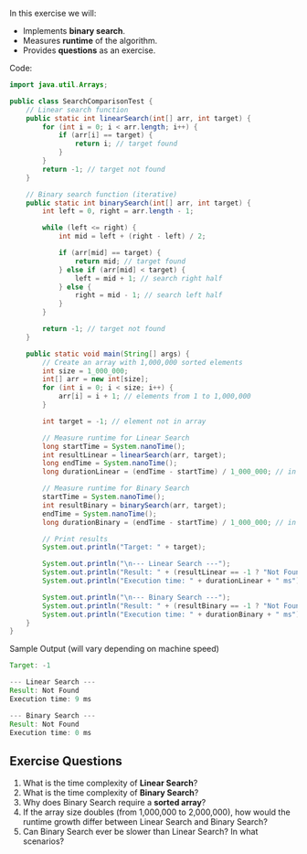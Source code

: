 In this exercise we will:

* Implements **binary search**.
* Measures **runtime** of the algorithm.
* Provides **questions** as an exercise.

Code:

```java
import java.util.Arrays;

public class SearchComparisonTest {
    // Linear search function
    public static int linearSearch(int[] arr, int target) {
        for (int i = 0; i < arr.length; i++) {
            if (arr[i] == target) {
                return i; // target found
            }
        }
        return -1; // target not found
    }

    // Binary search function (iterative)
    public static int binarySearch(int[] arr, int target) {
        int left = 0, right = arr.length - 1;

        while (left <= right) {
            int mid = left + (right - left) / 2;

            if (arr[mid] == target) {
                return mid; // target found
            } else if (arr[mid] < target) {
                left = mid + 1; // search right half
            } else {
                right = mid - 1; // search left half
            }
        }

        return -1; // target not found
    }

    public static void main(String[] args) {
        // Create an array with 1,000,000 sorted elements
        int size = 1_000_000;
        int[] arr = new int[size];
        for (int i = 0; i < size; i++) {
            arr[i] = i + 1; // elements from 1 to 1,000,000
        }

        int target = -1; // element not in array

        // Measure runtime for Linear Search
        long startTime = System.nanoTime();
        int resultLinear = linearSearch(arr, target);
        long endTime = System.nanoTime();
        long durationLinear = (endTime - startTime) / 1_000_000; // in ms

        // Measure runtime for Binary Search
        startTime = System.nanoTime();
        int resultBinary = binarySearch(arr, target);
        endTime = System.nanoTime();
        long durationBinary = (endTime - startTime) / 1_000_000; // in ms

        // Print results
        System.out.println("Target: " + target);

        System.out.println("\n--- Linear Search ---");
        System.out.println("Result: " + (resultLinear == -1 ? "Not Found" : "Found at index " + resultLinear));
        System.out.println("Execution time: " + durationLinear + " ms");

        System.out.println("\n--- Binary Search ---");
        System.out.println("Result: " + (resultBinary == -1 ? "Not Found" : "Found at index " + resultBinary));
        System.out.println("Execution time: " + durationBinary + " ms");
    }
}

```

Sample Output (will vary depending on machine speed)

```java
Target: -1

--- Linear Search ---
Result: Not Found
Execution time: 9 ms

--- Binary Search ---
Result: Not Found
Execution time: 0 ms

```

## Exercise Questions

1. What is the time complexity of **Linear Search**?
2. What is the time complexity of **Binary Search**?
3. Why does Binary Search require a **sorted array**?
4. If the array size doubles (from 1,000,000 to 2,000,000), how would the runtime growth differ between Linear Search and Binary Search?
5. Can Binary Search ever be slower than Linear Search? In what scenarios?